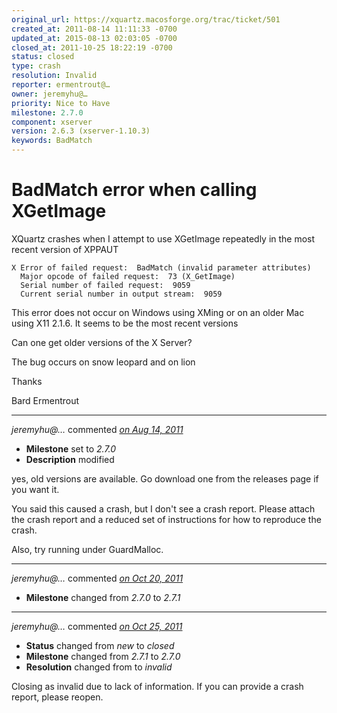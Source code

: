 ```yaml
---
original_url: https://xquartz.macosforge.org/trac/ticket/501
created_at: 2011-08-14 11:11:33 -0700
updated_at: 2015-08-13 02:03:05 -0700
closed_at: 2011-10-25 18:22:19 -0700
status: closed
type: crash
resolution: Invalid
reporter: ermentrout@…
owner: jeremyhu@…
priority: Nice to Have
milestone: 2.7.0
component: xserver
version: 2.6.3 (xserver-1.10.3)
keywords: BadMatch
---
```


BadMatch error when calling XGetImage
=====================================


XQuartz crashes when I attempt to use XGetImage repeatedly in the most recent version of XPPAUT

    X Error of failed request:  BadMatch (invalid parameter attributes)
      Major opcode of failed request:  73 (X_GetImage)
      Serial number of failed request:  9059
      Current serial number in output stream:  9059

This error does not occur on Windows using XMing or on an older Mac using X11 2.1.6.
It seems to be the most recent versions

Can one get older versions of the X Server?

The bug occurs on snow leopard and on lion

Thanks

Bard Ermentrout



---

*jeremyhu@…* commented *[on Aug 14, 2011](https://xquartz.macosforge.org/trac/ticket/501#comment:1 "August 14, 2011 at 5:37 PM PDT")*

-   **Milestone** set to *2.7.0*
-   **Description** modified

yes, old versions are available. Go download one from the releases page if you want it.

You said this caused a crash, but I don't see a crash report. Please attach the crash report and a reduced set of instructions for how to reproduce the crash.

Also, try running under GuardMalloc.



---

*jeremyhu@…* commented *[on Oct 20, 2011](https://xquartz.macosforge.org/trac/ticket/501#comment:2 "October 20, 2011 at 9:17 AM PDT")*

-   **Milestone** changed from *2.7.0* to *2.7.1*



---

*jeremyhu@…* commented *[on Oct 25, 2011](https://xquartz.macosforge.org/trac/ticket/501#comment:3 "October 25, 2011 at 6:22 PM PDT")*

-   **Status** changed from *new* to *closed*
-   **Milestone** changed from *2.7.1* to *2.7.0*
-   **Resolution** changed from to *invalid*

Closing as invalid due to lack of information. If you can provide a crash report, please reopen.



